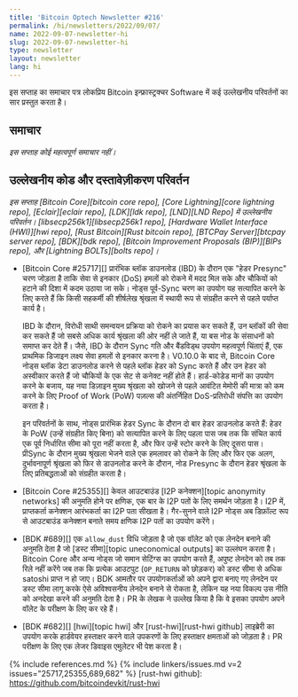 ```yaml
---
title: 'Bitcoin Optech Newsletter #216'
permalink: /hi/newsletters/2022/09/07/
name: 2022-09-07-newsletter-hi
slug: 2022-09-07-newsletter-hi
type: newsletter
layout: newsletter
lang: hi
---
```

इस सप्ताह का समाचार पत्र लोकप्रिय Bitcoin इन्फ्रास्ट्रक्चर Software में कई उल्लेखनीय परिवर्तनों का सार प्रस्तुत करता है।

## समाचार

*इस सप्ताह कोई महत्वपूर्ण समाचार नहीं।*

## उल्लेखनीय कोड और दस्तावेज़ीकरण परिवर्तन

*इस सप्ताह [Bitcoin Core][bitcoin core repo], [Core Lightning][core lightning repo],
[Eclair][eclair repo], [LDK][ldk repo], [LND][LND Repo] में उल्लेखनीय परिवर्तन।
[libsecp256k1][libsecp256k1 repo], [Hardware Wallet Interface (HWI)][hwi repo],
[Rust Bitcoin][Rust bitcoin repo], [BTCPay Server][btcpay server repo],
[BDK][bdk repo], [Bitcoin Improvement Proposals (BIP)][BIPs repo], और
[Lightning BOLTs][bolts repo]।*

- [Bitcoin Core #25717][] प्रारंभिक ब्लॉक डाउनलोड (IBD) के दौरान एक "हेडर Presync" चरण
  जोड़ता है ताकि सेवा से इनकार (DoS) हमलों को रोकने में मदद मिल सके और चौकियों को हटाने की दिशा में
  कदम उठाया जा सके। नोड्स पूर्व-Sync चरण का उपयोग यह सत्यापित करने के लिए करते हैं कि किसी सहकर्मी
  की शीर्षलेख श्रृंखला में स्थायी रूप से संग्रहीत करने से पहले पर्याप्त कार्य है।

  IBD के दौरान, विरोधी साथी समन्वयन प्रक्रिया को रोकने का प्रयास कर सकते हैं, उन ब्लॉकों की सेवा कर
  सकते हैं जो सबसे अधिक कार्य श्रृंखला की ओर नहीं ले जाते हैं, या बस नोड के संसाधनों को समाप्त कर
  देते हैं। जैसे, IBD के दौरान Sync गति और बैंडविड्थ उपयोग महत्वपूर्ण चिंताएं हैं, एक प्राथमिक डिजाइन लक्ष्य
  सेवा हमलों से इनकार करना है। V0.10.0 के बाद से, Bitcoin Core नोड्स ब्लॉक डेटा डाउनलोड करने से पहले
  ब्लॉक हेडर को Sync करते हैं और उन हेडर को अस्वीकार करते हैं जो चौकियों के एक सेट से कनेक्ट नहीं होते हैं।
  हार्ड-कोडेड मानों का उपयोग करने के बजाय, यह नया डिज़ाइन मुख्य श्रृंखला को खोजने से पहले आवंटित मेमोरी
  की मात्रा को कम करने के लिए Proof of Work (PoW) पज़ल्स की अंतर्निहित DoS-प्रतिरोधी संपत्ति का उपयोग करता है।

  इन परिवर्तनों के साथ, नोड्स प्रारंभिक हेडर Sync के दौरान दो बार हेडर डाउनलोड करते हैं: हेडर के PoW
  (उन्हें संग्रहीत किए बिना) को सत्यापित करने के लिए पहला पास जब तक कि संचित कार्य एक पूर्व
  निर्धारित सीमा को पूरा नहीं करता है, और फिर उन्हें स्टोर करने के लिए दूसरा पास। प्रीSync के दौरान मुख्य
  श्रृंखला भेजने वाले एक हमलावर को रोकने के लिए और फिर एक अलग, दुर्भावनापूर्ण श्रृंखला को
  फिर से डाउनलोड करने के दौरान, नोड Presync के दौरान हेडर श्रृंखला के लिए प्रतिबद्धताओं को संग्रहीत
  करता है।

- [Bitcoin Core #25355][] केवल आउटबाउंड [I2P कनेक्शन][topic anonymity networks] की अनुमति
  होने पर क्षणिक, एक बार के I2P पतों के लिए समर्थन जोड़ता है। I2P में, प्राप्तकर्ता कनेक्शन आरंभकर्ता का I2P पता
  सीखता है। गैर-सुनने वाले I2P नोड्स अब डिफ़ॉल्ट रूप से आउटबाउंड कनेक्शन बनाते समय क्षणिक I2P पतों का उपयोग करेंगे।

- [BDK #689][] एक `allow_dust` विधि जोड़ता है जो एक वॉलेट को एक लेनदेन बनाने की अनुमति देता है जो
  [डस्ट सीमा][topic uneconomical outputs] का उल्लंघन करता है। Bitcoin Core और अन्य नोड्स जो समान सेटिंग्स का
  उपयोग करते हैं, अपुष्ट लेनदेन को तब तक रिले नहीं करेंगे जब तक कि प्रत्येक आउटपुट (`OP_RETURN` को छोड़कर) को डस्ट सीमा
  से अधिक satoshi प्राप्त न हो जाए। BDK आमतौर पर उपयोगकर्ताओं को अपने द्वारा बनाए गए लेनदेन पर डस्ट सीमा लागू करके ऐसे
  अविश्वसनीय लेनदेन बनाने से रोकता है, लेकिन यह नया विकल्प उस नीति को अनदेखा करने की अनुमति देता है। PR के
  लेखक ने उल्लेख किया है कि वे इसका उपयोग अपने वॉलेट के परीक्षण के लिए कर रहे हैं।

- [BDK #682][] [hwi][topic hwi] और [rust-hwi][rust-hwi github] लाइब्रेरी का उपयोग करके हार्डवेयर हस्ताक्षर करने
  वाले उपकरणों के लिए हस्ताक्षर क्षमताओं को जोड़ता है। PR परीक्षण के लिए एक लेजर डिवाइस एमुलेटर भी पेश करता है।

{% include references.md %}
{% include linkers/issues.md v=2 issues="25717,25355,689,682" %}
[rust-hwi github]: https://github.com/bitcoindevkit/rust-hwi
